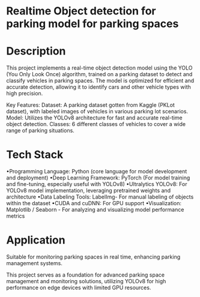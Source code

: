 # Realtime Object detection for parking model for parking spaces
# Description
This project implements a real-time object detection model using the YOLO (You Only Look Once) algorithm, trained on a parking dataset to detect and classify vehicles in parking spaces. The model is optimized for efficient and accurate detection, allowing it to identify cars and other vehicle types with high precision.

Key Features:
Dataset: A parking dataset gotten from Kaggle (PKLot dataset), with labeled images of vehicles in various parking lot scenarios.
Model: Utilizes the YOLOv8 architecture for fast and accurate real-time object detection.
Classes: 6 different classes of vehicles to cover a wide range of parking situations.

# Tech Stack
•Programming Language: Python (core language for model development and deployment)
•Deep Learning Framework: PyTorch (For model training and fine-tuning, especially useful with YOLOv8)
•Ultralytics YOLOv8: For YOLOv8 model implementation, leveraging pretrained weights and architecture
•Data Labeling Tools: LabelImg- For manual labeling of objects within the dataset
•CUDA and cuDNN: For GPU support 
•Visualization: Matplotlib / Seaborn - For analyzing and visualizing model performance metrics



# Application
Suitable for monitoring parking spaces in real time, enhancing parking management systems.


This project serves as a foundation for advanced parking space management and monitoring solutions, utilizing YOLOv8 for high performance on edge devices with limited GPU resources.
